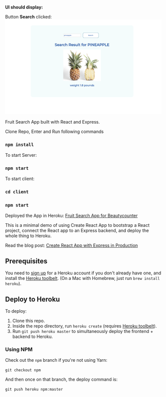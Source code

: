 **UI should display:**

Button **Search** clicked:
![alt text](mockups/fruit-app.png)

Fruit Search App built with React and Express.

Clone Repo, Enter and Run following commands

### `npm install`


To start Server:

### `npm start`


To start client:

### `cd client`
### `npm start` 


Deployed the App in Heroku: [Fruit Search App for Beautycounter](https://beautycounter.herokuapp.com/)


This is a minimal demo of using Create React App to bootstrap a React project, connect the React app to an Express backend, and deploy the whole thing to Heroku.

Read the blog post: [Create React App with Express in
Production](https://daveceddia.com/create-react-app-express-production/)

## Prerequisites

You need to [sign up](https://heroku.com/) for a Heroku account if you don't already have one, and install the [Heroku toolbelt](https://devcenter.heroku.com/articles/heroku-cli). (On a Mac with Homebrew, just run `brew install heroku`).

## Deploy to Heroku

To deploy:

1. Clone this repo.
2. Inside the repo directory, run `heroku create` (requires [Heroku toolbelt](https://devcenter.heroku.com/articles/heroku-cli)).
3. Run `git push heroku master` to simultaneously deploy the frontend + backend to Heroku.

### Using NPM

Check out the `npm` branch if you're not using Yarn:

`git checkout npm`

And then once on that branch, the deploy command is:

`git push heroku npm:master`
